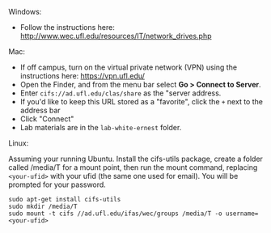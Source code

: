 Windows:

* Follow the instructions here: http://www.wec.ufl.edu/resources/IT/network_drives.php

Mac: 

* If off campus, turn on the virtual private network (VPN) using the instructions here: https://vpn.ufl.edu/
* Open the Finder, and from the menu bar select **Go > Connect to Server**.
* Enter `cifs://ad.ufl.edu/clas/share` as the "server address.
* If you'd like to keep this URL stored as a "favorite", click the `+` next to the address bar
* Click "Connect"
* Lab materials are in the `lab-white-ernest` folder.

Linux: 

Assuming your running Ubuntu. Install the cifs-utils package, create a folder called /media/T for a mount point, then run the mount command, replacing `<your-ufid>` with your ufid (the same one used for email). You will be prompted for your password.

    sudo apt-get install cifs-utils
    sudo mkdir /media/T
    sudo mount -t cifs //ad.ufl.edu/ifas/wec/groups /media/T -o username=<your-ufid>

